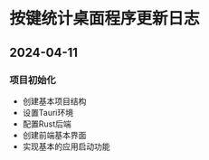 # 按键统计桌面程序更新日志

## 2024-04-11

### 项目初始化
- 创建基本项目结构
- 设置Tauri环境
- 配置Rust后端
- 创建前端基本界面
- 实现基本的应用启动功能
